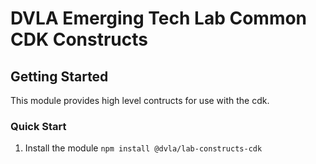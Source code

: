 # DVLA Emerging Tech Lab Common CDK Constructs

## Getting Started

This module provides high level contructs for use with the cdk.


### Quick Start

1. Install the module `npm install @dvla/lab-constructs-cdk`
